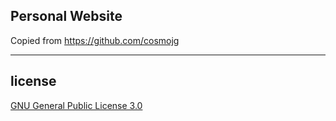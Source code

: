 ## Personal Website

Copied from https://github.com/cosmojg


---

## license

[GNU General Public License 3.0](LICENSE)
